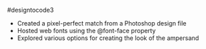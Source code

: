 #designtocode3

- Created a pixel-perfect match from a Photoshop design file
- Hosted web fonts using the @font-face property
- Explored various options for creating the look of the ampersand